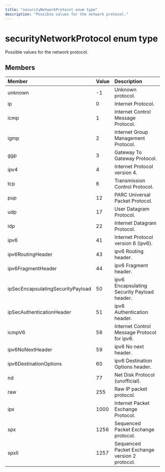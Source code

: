 ---title: "securityNetworkProtocol enum type"description: "Possible values for the network protocol."---# securityNetworkProtocol enum type

Possible values for the network protocol.

## Members

|Member|Value|Description|
|:---|:---|:---|
|unknown|-1|Unknown protocol.|
|ip|0|Internet Protocol.|
|icmp|1| Internet Control Message Protocol.|
|igmp|2| Internet Group Management Protocol.|
|ggp|3| Gateway To Gateway Protocol.|
|ipv4|4| Internet Protocol version 4.|
|tcp|6| Transmission Control Protocol.|
|pup|12| PARC Universal Packet Protocol.|
|udp|17| User Datagram Protocol.|
|idp|22| Internet Datagram Protocol.|
|ipv6|41| Internet Protocol version 6 (ipv6).|
|ipv6RoutingHeader|43| ipv6 Routing header.|
|ipv6FragmentHeader|44| ipv6 Fragment header.|
|ipSecEncapsulatingSecurityPayload|50| ipv6 Encapsulating Security Payload header.|
|ipSecAuthenticationHeader|51| ipv6 Authentication header.|
|icmpV6|58| Internet Control Message Protocol for ipv6.|
|ipv6NoNextHeader|59| ipv6 No next header.|
|ipv6DestinationOptions|60| ipv6 Destination Options header.|
|nd|77| Net Disk Protocol (unofficial).|
|raw|255| Raw IP packet protocol.|
|ipx|1000| Internet Packet Exchange Protocol.|
|spx|1256| Sequenced Packet Exchange protocol.|
|spxII|1257| Sequenced Packet Exchange version 2 protocol.|